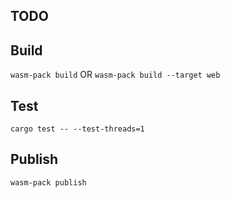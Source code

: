 ## TODO


## Build
``wasm-pack build`` OR ``wasm-pack build --target web``

## Test

``cargo test -- --test-threads=1``

## Publish

``wasm-pack publish``